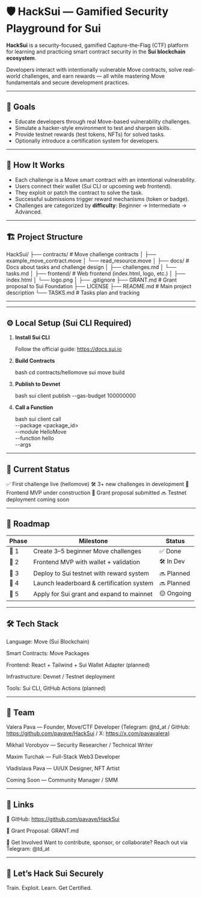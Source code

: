 # 🛡️ HackSui — Gamified Security Playground for Sui

**HackSui** is a security-focused, gamified Capture-the-Flag (CTF) platform for learning and practicing smart contract security in the **Sui blockchain ecosystem**.

Developers interact with intentionally vulnerable Move contracts, solve real-world challenges, and earn rewards — all while mastering Move fundamentals and secure development practices.

---

## 🎯 Goals

- Educate developers through real Move-based vulnerability challenges.
- Simulate a hacker-style environment to test and sharpen skills.
- Provide testnet rewards (test tokens, NFTs) for solved tasks.
- Optionally introduce a certification system for developers.

---

## 🧩 How It Works

- Each challenge is a Move smart contract with an intentional vulnerability.
- Users connect their wallet (Sui CLI or upcoming web frontend).
- They exploit or patch the contract to solve the task.
- Successful submissions trigger reward mechanisms (token or badge).
- Challenges are categorized by **difficulty**: Beginner → Intermediate → Advanced.

---

## 🏗️ Project Structure

HackSui/
├── contracts/                  # Move challenge contracts
│   ├── example_move_contract.move
│   └── read_resource.move
│
├── docs/                      # Docs about tasks and challenge design
│   ├── challenges.md
│   └── tasks.md
│
├── frontend/                  # Web frontend (index.html, logo, etc.)
│   ├── index.html
│   └── logo.png
│
├── .gitignore
├── GRANT.md                   # Grant proposal to Sui Foundation
├── LICENSE
├── README.md                  # Main project description
└── TASKS.md                   # Tasks plan and tracking

---


---

## ⚙️ Local Setup (Sui CLI Required)

1. **Install Sui CLI**
   
   Follow the official guide: https://docs.sui.io

2. **Build Contracts**

   bash
   cd contracts/hellomove
   sui move build

3. **Publish to Devnet**
   
   bash
   sui client publish --gas-budget 100000000

4. **Call a Function**
   
   bash
   sui client call \
  --package <package_id> \
  --module HelloMove \
  --function hello \
  --args

---

## 🧠 Current Status

✅ First challenge live (hellomove)
🛠️ 3+ new challenges in development
🧪 Frontend MVP under construction
📘 Grant proposal submitted
🔜 Testnet deployment coming soon

---

## 🚀 Roadmap
| Phase | Milestone                                 | Status      |
| ----- | ----------------------------------------- | ---------   |
| 🔹 1  | Create 3–5 beginner Move challenges       | ✅ Done    |
| 🔹 2  | Frontend MVP with wallet + validation     | 🛠️ In Dev  |
| 🔹 3  | Deploy to Sui testnet with reward system  | 🔜 Planned |
| 🔹 4  | Launch leaderboard & certification system | 🔜 Planned |
| 🔹 5  | Apply for Sui grant and expand to mainnet | 🟡 Ongoing |

---

## 🛠️ Tech Stack

Language: Move (Sui Blockchain)

Smart Contracts: Move Packages

Frontend: React + Tailwind + Sui Wallet Adapter (planned)

Infrastructure: Devnet / Testnet deployment

Tools: Sui CLI, GitHub Actions (planned)

---

## 👥 Team

Valera Pava — Founder, Move/CTF Developer (Telegram: @td_at / GitHub: https://github.com/pavave/HackSui / X: https://x.com/pavavalera)

Mikhail Vorobyov — Security Researcher / Technical Writer

Maxim Turchak — Full-Stack Web3 Developer

Vladislava Pava — UI/UX Designer, NFT Artist

Coming Soon — Community Manager / SMM

---

## 📎 Links

🔗 GitHub: https://github.com/pavave/HackSui

📄 Grant Proposal: GRANT.md

💬 Get Involved
Want to contribute, sponsor, or collaborate?
Reach out via Telegram: @td_at

---

## 🧪 Let’s Hack Sui Securely

Train. Exploit. Learn. Get Certified.
   
